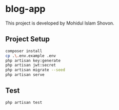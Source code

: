 # blog-app

This project is developed by Mohidul Islam Shovon.

## Project Setup
```sh
composer install
cp .\.env.example .env
php artisan key:generate
php artisan jwt:secret
php artisan migrate --seed
php artisan serve
```

## Test
```sh
php artisan test
```
